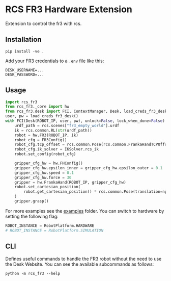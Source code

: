 # RCS FR3 Hardware Extension
Extension to control the fr3 with rcs.

## Installation
```shell
pip install -ve .
```

Add your FR3 credentials to a `.env` file like this:
```env
DESK_USERNAME=...
DESK_PASSWORD=...
```

## Usage
```python
import rcs_fr3
from rcs_fr3._core import hw
from rcs_fr3.desk import FCI, ContextManager, Desk, load_creds_fr3_desk
user, pw = load_creds_fr3_desk()
with FCI(Desk(ROBOT_IP, user, pw), unlock=False, lock_when_done=False):
    urdf_path = rcs.scenes["fr3_empty_world"].urdf
    ik = rcs.common.RL(str(urdf_path))
    robot = hw.FR3(ROBOT_IP, ik)
    robot_cfg = FR3Config()
    robot_cfg.tcp_offset = rcs.common.Pose(rcs.common.FrankaHandTCPOffset())
    robot_cfg.ik_solver = IKSolver.rcs_ik
    robot.set_config(robot_cfg)

    gripper_cfg_hw = hw.FHConfig()
    gripper_cfg_hw.epsilon_inner = gripper_cfg_hw.epsilon_outer = 0.1
    gripper_cfg_hw.speed = 0.1
    gripper_cfg_hw.force = 30
    gripper = hw.FrankaHand(ROBOT_IP, gripper_cfg_hw)
    robot.set_cartesian_position(
        robot.get_cartesian_position() * rcs.common.Pose(translation=np.array([0.05, 0, 0]))
    )
    gripper.grasp()
```
For more examples see the [examples](../../examples/) folder.
You can switch to hardware by setting the following flag:
```python
ROBOT_INSTANCE = RobotPlatform.HARDWARE
# ROBOT_INSTANCE = RobotPlatform.SIMULATION
```


## CLI
Defines useful commands to handle the FR3 robot without the need to use the Desk Website.
You can see the available subcommands as follows:
```shell
python -m rcs_fr3 --help
```